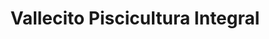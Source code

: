 ---
title: "Vallecito Piscicultura Integral"
url: /santa-cruz-de-la-sierra/vallecito-piscicultura-integral/
shop: marisco
---